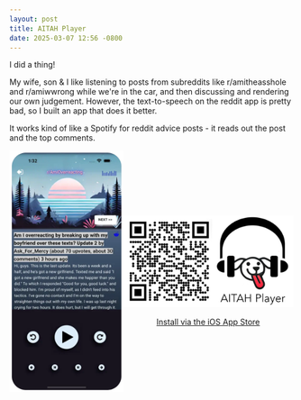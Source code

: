 ```yaml
---
layout: post
title: AITAH Player
date: 2025-03-07 12:56 -0800
---
```


I did a thing!

My wife, son & I like listening to posts from subreddits like r/amitheasshole and r/amiwwrong while we're in the car, and then discussing and rendering our own judgement. However, the text-to-speech on the reddit app is pretty bad, so I built an app that does it better. 

It works kind of like a Spotify for reddit advice posts - it reads out the post and the top comments.

<div style="display: flex;">
  <img src="assets/images/2025-03-07-aitah-player/screenshot1.png" width="40%">

  <div style="display: flex; flex-direction: column; align-items: center; justify-content: center">
  <img src="assets/images/2025-03-07-aitah-player/qr-code-plus-logo.png" >
  <br/>
  <a href="https://apps.apple.com/us/app/aitah-player/id6738799139">Install via the iOS App Store</a>

  </div>
</div>